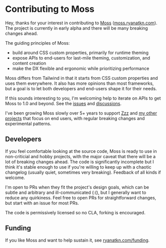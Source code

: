 # Contributing to Moss

Hey, thanks for your interest in contributing to
[Moss](https://github.com/ryanatkn/moss)
([moss.ryanatkn.com](https://moss.ryanatkn.com/)).
The project is currently in early alpha and
there will be many breaking changes ahead.

The guiding principles of Moss:

- build around CSS custom properties, primarily for runtime theming
- expose APIs to end-users for last-mile theming, customization, and content creation
- make the DX flexible and ergonomic while prioritizing performance

Moss differs from Tailwind in that it starts from CSS custom properties and uses them everywhere.
It also has more opinions than most frameworks,
but a goal is to let both developers and end-users shape it for their needs.

If this sounds interesting to you,
I'm welcoming help to iterate on APIs to get Moss to 1.0 and beyond.
See the [issues](https://github.com/ryanatkn/moss/issues)
and [discussions](https://github.com/ryanatkn/moss/discussions).

I've been growing Moss slowly over 5+ years
to support [Zzz](https://www.zzzbot.dev/) and [my other projects](http://www.ryanatkn.com/)
that focus on end users, with regular breaking changes and experimental patterns.

## Developers

If you feel comfortable looking at the source code,
Moss is ready to use in non-criticial and hobby projects,
with the major caveat that there will be a lot of breaking changes ahead.
The code is significantly incomplete but I think it's stable enough to use
if you're willing to keep up with a chaotic changelog (usually quiet, sometimes very breaking).
Feedback of all kinds if welcome.

I'm open to PRs when they fit the project's design goals, which can be subtle and arbitrary
and ill-communicated (:(),
but I generally want to reduce any quirkiness.
Feel free to open PRs for straightforward changes, but start with an issue for most PRs.

The code is permissively licensed so no CLA, forking is encouraged.

## Funding

If you like Moss and want to help sustain it,
see [ryanatkn.com/funding](https://www.ryanatkn.com/funding).

